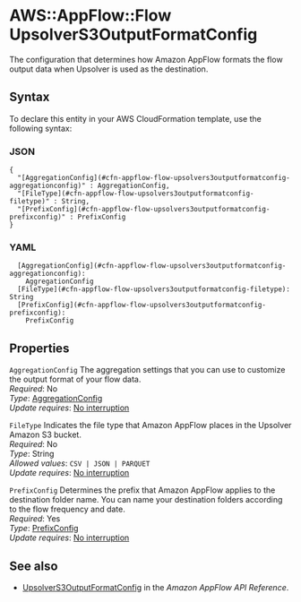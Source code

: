 # AWS::AppFlow::Flow UpsolverS3OutputFormatConfig<a name="aws-properties-appflow-flow-upsolvers3outputformatconfig"></a>

 The configuration that determines how Amazon AppFlow formats the flow output data when Upsolver is used as the destination\. 

## Syntax<a name="aws-properties-appflow-flow-upsolvers3outputformatconfig-syntax"></a>

To declare this entity in your AWS CloudFormation template, use the following syntax:

### JSON<a name="aws-properties-appflow-flow-upsolvers3outputformatconfig-syntax.json"></a>

```
{
  "[AggregationConfig](#cfn-appflow-flow-upsolvers3outputformatconfig-aggregationconfig)" : AggregationConfig,
  "[FileType](#cfn-appflow-flow-upsolvers3outputformatconfig-filetype)" : String,
  "[PrefixConfig](#cfn-appflow-flow-upsolvers3outputformatconfig-prefixconfig)" : PrefixConfig
}
```

### YAML<a name="aws-properties-appflow-flow-upsolvers3outputformatconfig-syntax.yaml"></a>

```
  [AggregationConfig](#cfn-appflow-flow-upsolvers3outputformatconfig-aggregationconfig): 
    AggregationConfig
  [FileType](#cfn-appflow-flow-upsolvers3outputformatconfig-filetype): String
  [PrefixConfig](#cfn-appflow-flow-upsolvers3outputformatconfig-prefixconfig): 
    PrefixConfig
```

## Properties<a name="aws-properties-appflow-flow-upsolvers3outputformatconfig-properties"></a>

`AggregationConfig`  <a name="cfn-appflow-flow-upsolvers3outputformatconfig-aggregationconfig"></a>
 The aggregation settings that you can use to customize the output format of your flow data\.   
*Required*: No  
*Type*: [AggregationConfig](aws-properties-appflow-flow-aggregationconfig.md)  
*Update requires*: [No interruption](https://docs.aws.amazon.com/AWSCloudFormation/latest/UserGuide/using-cfn-updating-stacks-update-behaviors.html#update-no-interrupt)

`FileType`  <a name="cfn-appflow-flow-upsolvers3outputformatconfig-filetype"></a>
 Indicates the file type that Amazon AppFlow places in the Upsolver Amazon S3 bucket\.   
*Required*: No  
*Type*: String  
*Allowed values*: `CSV | JSON | PARQUET`  
*Update requires*: [No interruption](https://docs.aws.amazon.com/AWSCloudFormation/latest/UserGuide/using-cfn-updating-stacks-update-behaviors.html#update-no-interrupt)

`PrefixConfig`  <a name="cfn-appflow-flow-upsolvers3outputformatconfig-prefixconfig"></a>
 Determines the prefix that Amazon AppFlow applies to the destination folder name\. You can name your destination folders according to the flow frequency and date\.   
*Required*: Yes  
*Type*: [PrefixConfig](aws-properties-appflow-flow-prefixconfig.md)  
*Update requires*: [No interruption](https://docs.aws.amazon.com/AWSCloudFormation/latest/UserGuide/using-cfn-updating-stacks-update-behaviors.html#update-no-interrupt)

## See also<a name="aws-properties-appflow-flow-upsolvers3outputformatconfig--seealso"></a>
+ [UpsolverS3OutputFormatConfig](https://docs.aws.amazon.com/appflow/1.0/APIReference/API_UpsolverS3OutputFormatConfig.html) in the *Amazon AppFlow API Reference*\.

